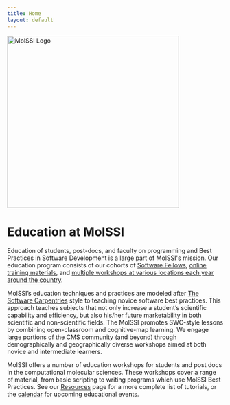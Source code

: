 ```yaml
---
title: Home
layout: default
---
```


<div id="particles-js"></div>

<div id="logo-container">
  <img src="images/molssi_main_horizontal.png" id="molssi-logo" alt="MolSSI Logo" width="400">
</div>

# Education at MolSSI

Education of students, post-docs, and faculty on programming and Best Practices in Software Development is a large part of MolSSI's mission. Our education program consists of our cohorts of [Software Fellows](https://molssi.org/molssi-software-fellows/), [online training materials](https://molssi-education.github.io/resources.html), and [multiple workshops at various locations each year around the country](https://molssi-education.github.io/request.html).

MolSSI’s education techniques and practices are modeled after [The Software Carpentries](https://software-carpentry.org/) style to teaching novice software best practices. This approach teaches subjects that not only increase a student’s scientific capability and efficiency, but also his/her future marketability in both scientific and non-scientific fields. The MolSSI promotes SWC-style lessons by combining open-classroom and cognitive-map learning. We engage large portions of the CMS community (and beyond) through demographically and geographically diverse workshops aimed at both novice and intermediate learners.

MolSSI offers a number of education workshops for students and post docs in the computational molecular sciences. These workshops cover a range of material, from basic scripting to writing programs which use MolSSI Best Practices. See our [Resources](https://molssi-education.github.io/resources.html) page for a more complete list of tutorials, or the [calendar](https://molssi-education.github.io/calendar.html) for upcoming educational events.

<script>
  particlesJS.load('particles-js', 'assets/particles.json', function() {
  console.log('callback - particles.js config loaded');
});
</script>
